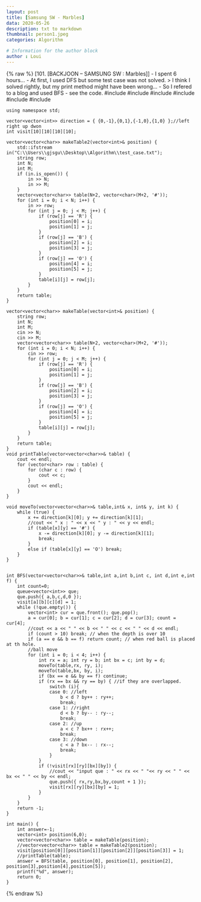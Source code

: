 ```yaml
---
layout: post
title: [Samsung SW - Marbles]
data: 2020-05-26
description: txt to markdown
thumbnail: person1.jpeg
categories: Algorithm

# Information for the author block
author : Loui
---
```


{% raw %}
	﻿[101. [BACKJOON – SAMSUNG SW : Marbles]]
	- I spent 6 hours…
	- At first, I used DFS but some test case was not solved.
	> I think I solved rightly, but my print method might have been wrong…
	- So I refered to a blog and used BFS
	- see the code.
	#include<iostream>
	#include<vector>
	#include<algorithm>
	#include<climits>
	#include<fstream>
	#include<queue>
	
	using namespace std;
	
	vector<vector<int>> direction = { {0,-1},{0,1},{-1,0},{1,0} };//left right up dwon
	int visit[10][10][10][10];
	
	vector<vector<char>> makeTable2(vector<int>& position) {
		std::ifstream in("C:\\Users\\gjsgu\\Desktop\\Algorithm\\test_case.txt");
		string row;
		int N;
		int M;
		if (in.is_open()) {
			in >> N;
			in >> M;
		}
		vector<vector<char>> table(N+2, vector<char>(M+2, '#'));
		for (int i = 0; i < N; i++) {
			in >> row;
			for (int j = 0; j < M; j++) {
				if (row[j] == 'R') {
					position[0] = i;
					position[1] = j;
				}
				if (row[j] == 'B') {
					position[2] = i;
					position[3] = j;
				}
				if (row[j] == 'O') {
					position[4] = i;
					position[5] = j;
				}
				table[i][j] = row[j];
			}
		}
		return table;
	}
	
	vector<vector<char>> makeTable(vector<int>& position) {
		string row;
		int N;
		int M;
		cin >> N;
		cin >> M;
		vector<vector<char>> table(N+2, vector<char>(M+2, '#'));
		for (int i = 0; i < N; i++) {
			cin >> row;
			for (int j = 0; j < M; j++) {
				if (row[j] == 'R') {
					position[0] = i;
					position[1] = j;
				}
				if (row[j] == 'B') {
					position[2] = i;
					position[3] = j;
				}
				if (row[j] == 'O') {
					position[4] = i;
					position[5] = j;
				}
				table[i][j] = row[j];
			}
		}
		return table;
	}
	void printTable(vector<vector<char>>& table) {
		cout << endl;
		for (vector<char> row : table) {
			for (char c : row) {
				cout << c;
			}
			cout << endl;
		} 
	}
	
	void moveTo(vector<vector<char>>& table,int& x, int& y, int k) {
		while (true) {
			x += direction[k][0]; y += direction[k][1];
			//cout << " x : " << x << " y : " << y << endl;
			if (table[x][y] == '#') {
				x -= direction[k][0]; y -= direction[k][1];
				break;
			}
			else if (table[x][y] == 'O') break;
		}
	}
	
	
	int BFS(vector<vector<char>>& table,int a,int b,int c, int d,int e,int f) {
		int count=0;
		queue<vector<int>> que;
		que.push({ a,b,c,d,0 });
		visit[a][b][c][d] = 1;
		while (!que.empty()) {
			vector<int> cur = que.front(); que.pop();
			a = cur[0]; b = cur[1]; c = cur[2]; d = cur[3]; count = cur[4];
			//cout << a << " " << b << " " << c << " " << d << endl;
			if (count > 10) break; // when the depth is over 10
			if (a == e && b == f) return count; // when red ball is placed at th hole.
			//ball move
			for (int i = 0; i < 4; i++) {
				int rx = a; int ry = b; int bx = c; int by = d;
				moveTo(table,rx, ry, i);
				moveTo(table,bx, by, i);
				if (bx == e && by == f) continue;
				if (rx == bx && ry == by) { //if they are overlapped.
					switch (i){
					case 0: //left
						b < d ? by++ : ry++;
						break;
					case 1: //right
						d < b ? by-- : ry--;
						break;
					case 2: //up
						a < c ? bx++ : rx++;
						break;
					case 3: //down
						c < a ? bx-- : rx--;
						break;
					}
				}
				if (!visit[rx][ry][bx][by]) {
					//cout << "input que : " << rx << " "<< ry << " " << bx << " " << by << endl;
					que.push({ rx,ry,bx,by,count + 1 });
					visit[rx][ry][bx][by] = 1;
				}
			}
		}
		return -1;
	}
	
	int main() {
		int answer=-1;
		vector<int> position(6,0);
		vector<vector<char>> table = makeTable(position);
		//vector<vector<char>> table = makeTable2(position);
		visit[position[0]][position[1]][position[2]][position[3]] = 1;
		//printTable(table);
		answer = BFS(table, position[0], position[1], position[2], position[3],position[4],position[5]);
		printf("%d", answer);
		return 0;
	}
	
{% endraw %}
